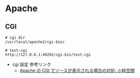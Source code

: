 # Apache

## CGI

```shell
# cgi dir
/usr/local/apache2/cgi-bin/

# test-cgi
http://127.0.0.1:49202/cgi-bin/test-cgi
```

- cgi 設定 参考リンク
  - [Apache の CGI でソースが表示される場合の対処: 小粋空間](https://www.koikikukan.com/archives/2016/12/15-000300.php)
